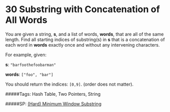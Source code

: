 # 30 Substring with Concatenation of All Words

You are given a string, **s**, and a list of words, **words**, that are all of the same length. Find all starting indices of substring(s) in **s** that is a concatenation of each word in **words** exactly once and without any intervening characters.

For example, given:

**s**: `"barfoothefoobarman"`

**words**: `["foo", "bar"]`

You should return the indices: `[0,9]`.
(order does not matter).

#####Tags:
Hash Table, Two Pointers, String

#####SP:
[(Hard) Minimum Window Substring](https://leetcode.com/problems/minimum-window-substring/)